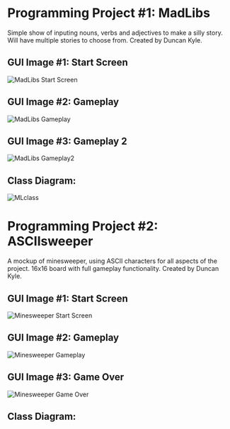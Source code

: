 # Programming Project #1: MadLibs
Simple show of inputing nouns, verbs and adjectives to make a silly story. Will have multiple stories to choose from. Created by Duncan Kyle.

## GUI Image #1: Start Screen
![MadLibs Start Screen]()

## GUI Image #2: Gameplay
![MadLibs Gameplay]()

## GUI Image #3: Gameplay 2
![MadLibs Gameplay2]()

## Class Diagram:
![MLclass]()

# Programming Project #2: ASCIIsweeper
A mockup of minesweeper, using ASCII characters for all aspects of the project. 16x16 board with full gameplay functionality. Created by Duncan Kyle.

## GUI Image #1: Start Screen
![Minesweeper Start Screen]()

## GUI Image #2: Gameplay
![Minesweeper Gameplay]()

## GUI Image #3: Game Over
![Minesweeper Game Over]()

## Class Diagram:
